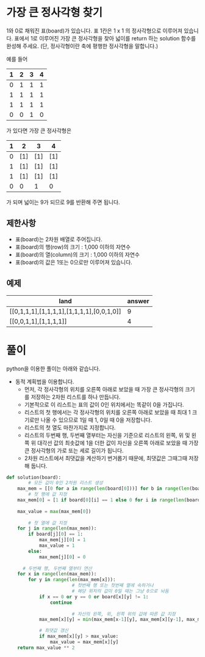 # 가장 큰 정사각형 찾기

1와 0로 채워진 표(board)가 있습니다. 표 1칸은 1 x 1 의 정사각형으로 이루어져 있습니다. 표에서 1로 이루어진 가장 큰 정사각형을 찾아 넓이를 return 하는 solution 함수를 완성해 주세요. (단, 정사각형이란 축에 평행한 정사각형을 말합니다.)

예를 들어

| 1 | 2 | 3 | 4 |
| - | - | - | - |
| 0 | 1 | 1 | 1 |
| 1 | 1 | 1 | 1 |
| 1 | 1 | 1 | 1 |
| 0 | 0 | 1 | 0 |

가 있다면 가장 큰 정사각형은

| 1 | 2 | 3 | 4 |
| - | - | - | - |
| 0 | [1] | [1] | [1] |
| 1 | [1] | [1] | [1] |
| 1 | [1] | [1] | [1] |
| 0 | 0 | 1 | 0 |

가 되며 넓이는 9가 되므로 9를 반환해 주면 됩니다.

## 제한사항

- 표(board)는 2차원 배열로 주어집니다.
- 표(board)의 행(row)의 크기 : 1,000 이하의 자연수
- 표(board)의 열(column)의 크기 : 1,000 이하의 자연수
- 표(board)의 값은 1또는 0으로만 이루어져 있습니다.

## 예제

| land | answer |
| --- | --- |
| [[0,1,1,1],[1,1,1,1],[1,1,1,1],[0,0,1,0]] | 9 |
| [[0,0,1,1],[1,1,1,1]] | 4 |

# 풀이

python을 이용한 풀이는 아래와 같습니다.

- 동적 계획법을 이용합니다.
    - 먼저, 각 정사각형의 위치를 오른쪽 아래로 보았을 때 가장 큰 정사각형의 크기를 저장하는 2차원 리스트를 하나 만듭니다.
    - 기본적으로 이 리스트는 표의 값이 0인 위치에서는 똑같이 0을 가집니다.
    - 리스트의 첫 행에서는 각 정사각형의 위치를 오른쪽 아래로 보았을 때 최대 1 크기로만 나올 수 있으므로 1일 때 1, 0일 때 0을 저장합니다.
    - 리스트의 첫 열도 마찬가지로 지정합니다.
    - 리스트의 두번째 행, 두번째 열부터는 자신을 기준으로 리스트의 왼쪽, 위 및 왼쪽 위 대각선 값의 최솟값에 1을 더한 값이 자신을 오른쪽 아래로 보았을 때 가장 큰 정사각형의 가로 또는 세로 길이가 됩니다.
    - 2차원 리스트에서 최댓값을 계산하기 번거롭기 때문에, 최댓값은 그때그때 저장해 둡니다.

```python
def solution(board):
		# 모든 값이 0인 2차원 리스트 생성
    max_mem = [[0 for a in range(len(board[0]))] for b in range(len(board))]
		# 첫 행에 값 지정
    max_mem[0] = [1 if board[0][i] == 1 else 0 for i in range(len(board[0]))]
    
    max_value = max(max_mem[0])
    
		# 첫 열에 값 지정
    for j in range(len(max_mem)):
        if board[j][0] == 1:
            max_mem[j][0] = 1
            max_value = 1
        else:
            max_mem[j][0] = 0
    
	  # 두번째 행, 두번째 열부터 연산
    for x in range(len(max_mem)):
        for y in range(len(max_mem[x])):
						# 첫번째 행 또는 첫번째 열에 속하거나 
						# 해당 위치의 값이 0일 때는 그냥 0으로 놔둠
            if x == 0 or y == 0 or board[x][y] != 1:
                continue
            
						# 자신의 왼쪽, 위, 왼쪽 위의 값에 따른 값 지정
            max_mem[x][y] = min(max_mem[x-1][y], max_mem[x][y-1], max_mem[x-1][y-1]) + 1

            # 최댓값 갱신
            if max_mem[x][y] > max_value:
                max_value = max_mem[x][y]
    return max_value ** 2
```